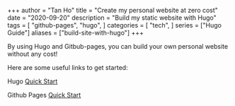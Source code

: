+++
author = "Tan Ho"
title = "Create my personal website at zero cost"
date = "2020-09-20"
description = "Build my static website with Hugo"
tags = [
    "github-pages",
    "hugo",
]
categories = [
    "tech",
]
series = ["Hugo Guide"]
aliases = ["build-site-with-hugo"]
+++

By using Hugo and Gitbub-pages, you can build your own personal website without any cost!
<!--more-->
Here are some useful links to get started:

Hugo [Quick Start][hugo]

Github Pages [Quick Start][github-pages]


[hugo]: https://gohugo.io/getting-started/quick-start/
[github-pages]: https://pages.github.com/
